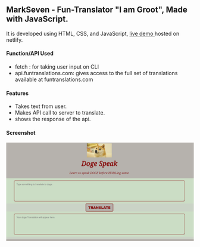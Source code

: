 ## MarkSeven - Fun-Translator "I am Groot", Made with JavaScript.

It is developed using HTML, CSS, and JavaScript, [live demo ](https://doge-speak-language.netlify.app/) hosted on netlify.

#### Function/API Used

- fetch : for taking user input on CLI
- api.funtranslations.com: gives access to the full set of translations available at funtranslations.com

#### Features

- Takes text from user.
- Makes API call to server to translate.
- shows the response of the api.

#### Screenshot

![screenshot](snapshot.PNG)

